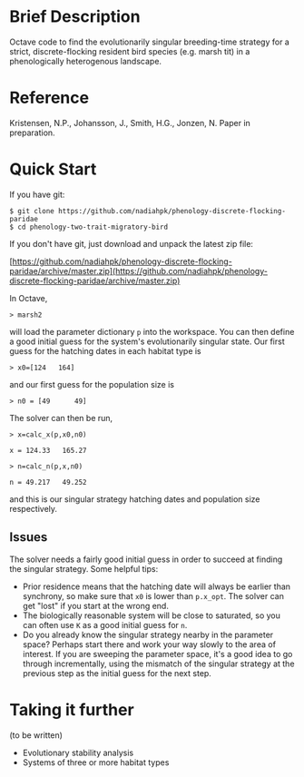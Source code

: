 # Brief Description

Octave code to find the evolutionarily singular breeding-time strategy for a strict, discrete-flocking resident bird species (e.g. marsh tit) in a phenologically heterogenous landscape.

# Reference

Kristensen, N.P., Johansson, J., Smith, H.G., Jonzen, N. Paper in preparation.

# Quick Start

If you have git:

    $ git clone https://github.com/nadiahpk/phenology-discrete-flocking-paridae
    $ cd phenology-two-trait-migratory-bird

If you don't have git, just download and unpack the latest zip file:

[https://github.com/nadiahpk/phenology-discrete-flocking-paridae/archive/master.zip](https://github.com/nadiahpk/phenology-discrete-flocking-paridae/archive/master.zip)

In Octave,

    > marsh2

will load the parameter dictionary ```p``` into the workspace. You can then define a good initial guess for the system's evolutionarily singular state. Our first guess for the hatching dates in each habitat type is

    > x0=[124   164]

and our first guess for the population size is

    > n0 = [49      49]

The solver can then be run,

    > x=calc_x(p,x0,n0)

    x = 124.33   165.27

    > n=calc_n(p,x,n0)

    n = 49.217   49.252

and this is our singular strategy hatching dates and population size respectively.

## Issues

The solver needs a fairly good initial guess in order to succeed at finding the singular strategy. Some helpful tips:

* Prior residence means that the hatching date will always be earlier than synchrony, so make sure that ```x0``` is lower than ```p.x_opt```. The solver can get "lost" if you start at the wrong end.
* The biologically reasonable system will be close to saturated, so you can often use ```K``` as a good initial guess for ```n```.
* Do you already know the singular strategy nearby in the parameter space? Perhaps start there and work your way slowly to the area of interest. If you are sweeping the parameter space, it's a good idea to go through incrementally, using the mismatch of the singular strategy at the previous step as the initial guess for the next step.

# Taking it further

(to be written)

* Evolutionary stability analysis
* Systems of three or more habitat types
